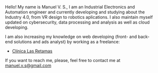 Hello! My name is Manuel V. S., I am an Industrial Electronics and Automation engineer and currently developing and studying about the Industry 4.0, from VR design to robotics aplications. I also maintain myself updated on cybersecurity, data processing and analysis as well as cloud developing.

I am also increasing my knowledge on web developing (front- and back- end solutions and ads analyst) by working as a freelance:

- [Clínica Las Retamas](https://www.clinicalasretamas.com/ "Clínica Las Retamas")

If you want to reach me, please, feel free to contact me at manuel.v.s@gmail.com


<!---
ManuVS99/ManuVS99 is a ✨ special ✨ repository because its `README.md` (this file) appears on your GitHub profile.
You can click the Preview link to take a look at your changes.
--->
